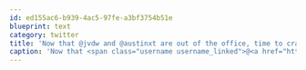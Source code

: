 ```yaml
---
id: ed155ac6-b939-4ac5-97fe-a3bf3754b51e
blueprint: text
category: twitter
title: 'Now that @jvdw and @austinxt are out of the office, time to crank up the tunes!'
caption: 'Now that <span class="username username_linked">@<a href="https://twitter.com/jvdw" title="John van der Woude">jvdw</a></span> and <span class="username username_linked">@<a href="https://twitter.com/austinxt" title="Zenia Austin">austinxt</a></span> are out of the office, time to crank up the tunes!'
---
```

